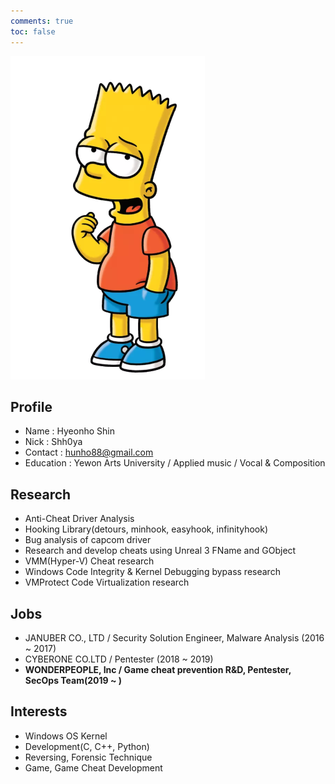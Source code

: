 ```yaml
---
comments: true
toc: false
---
```


<img src="https://github.com/Shh0ya/shh0ya.github.io/blob/master/images/about.png?raw=true">

## Profile

- Name : Hyeonho Shin
- Nick : Shh0ya
- Contact : hunho88@gmail.com
- Education : Yewon Arts University / Applied music / Vocal & Composition



## Research

- Anti-Cheat Driver Analysis
- Hooking Library(detours, minhook, easyhook, infinityhook) 
- Bug analysis of capcom driver
- Research and develop cheats using Unreal 3 FName and GObject
- VMM(Hyper-V) Cheat research
- Windows Code Integrity & Kernel Debugging bypass research
- VMProtect Code Virtualization research



## Jobs

- JANUBER CO., LTD / Security Solution Engineer, Malware Analysis (2016 ~ 2017)
- CYBERONE CO.LTD / Pentester (2018 ~ 2019)
- **WONDERPEOPLE, Inc / Game cheat prevention R&D, Pentester, SecOps Team(2019 ~ )**



## Interests

- Windows OS Kernel
- Development(C, C++, Python)
- Reversing, Forensic Technique
- Game, Game Cheat Development